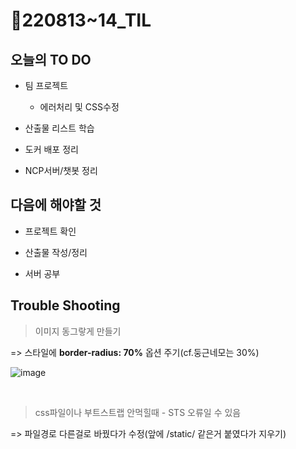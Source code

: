 # 📝220813~14_TIL

## 오늘의 TO DO

- 팀 프로젝트

  - 에러처리 및 CSS수정
  
- 산출물 리스트 학습

- 도커 배포 정리

- NCP서버/챗봇 정리




## 다음에 해야할 것

- 프로젝트 확인

- 산출물 작성/정리

- 서버 공부

  


## Trouble Shooting

> 이미지 동그랗게 만들기

=> 스타일에 **border-radius: 70%** 옵션 주기(cf.둥근네모는 30%)

![image](https://user-images.githubusercontent.com/103404127/184540702-a15cde19-0024-4104-b321-1113a899bbaf.png)

<br>

> css파일이나 부트스트랩 안먹힐때 - STS 오류일 수 있음

=> 파일경로 다른걸로 바꿨다가 수정(앞에 /static/ 같은거 붙였다가 지우기)
